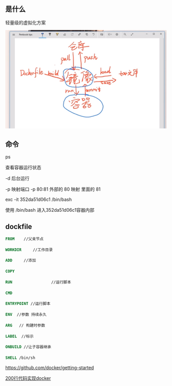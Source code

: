 ## 是什么

轻量级的虚拟化方案

![](./img/docker.png)



## 命令

ps

查看容器运行状态



-d 后台运行



-p 映射端口 -p 80:81 外部的 80 映射 里面的 81



exc -it   352da51d06c1 /bin/bash 

使用 /bin/bash 进入352da51d06c1容器内部









## dockfile

```dockerfile
FROM	//父亲节点

WORKDIR 	//工作目录

ADD  	//添加

COPY

RUN					//运行脚本

CMD					

ENTRYPOINT //运行脚本

ENV  //参数 持续永久

ARG   // 构建时参数

LABEL  //标示

ONBUILD //让子容器继承

SHELL /bin/sh
```





https://github.com/docker/getting-started

[200行代码实现docker](https://juejin.cn/post/6844903583779930120)